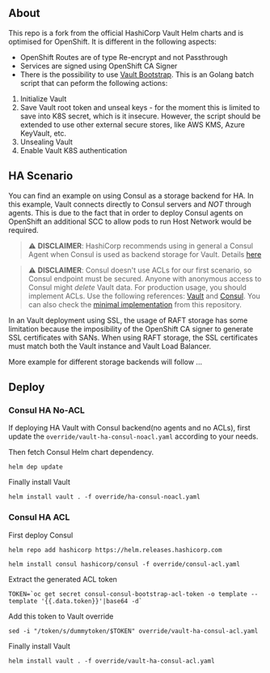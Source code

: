 ## About

This repo is a fork from the official HashiCorp Vault Helm charts and is optimised for OpenShift. It is different in the following aspects:

* OpenShift Routes are of type Re-encrypt and not Passthrough
* Services are signed using OpenShift CA Signer
* There is the possibility to use [Vault Bootstrap](github.com/radudd/vault-bootstrap). This is an Golang batch script that can peform the following actions:

1. Initialize Vault
2. Save Vault root token and unseal keys - for the moment this is limited to save into K8S secret, which is it insecure. However, the script should be extended to use other external secure stores, like AWS KMS, Azure KeyVault, etc.
3. Unsealing Vault 
4. Enable Vault K8S authentication

## HA Scenario

You can find an example on using Consul as a storage backend for HA. In this example, Vault connects directly to Consul servers and *NOT* through agents. This is due to the fact that in order to deploy Consul agents on OpenShift an additional SCC to allow pods to run Host Network would be required.

> :warning: **DISCLAIMER**: HashiCorp recommends using in general a Consul Agent when Consul is used as backend storage for Vault. Details [here](https://learn.hashicorp.com/tutorials/vault/ha-with-consul#consul-client-agent-configuration)

> :warning: **DISCLAIMER**: Consul doesn't use ACLs for our first scenario, so Consul endpoint must be secured. Anyone with anonymous access to Consul might *delete* Vault data. For production usage, you should implement ACLs. Use the following references: [Vault](https://www.vaultproject.io/docs/configuration/storage/consul#acls) and [Consul](https://www.consul.io/docs/k8s/helm#v-global-acls-bootstraptoken). You can also check the [minimal implementation](#Consul-HA-ACL) from this repository.

In an Vault deployment using SSL, the usage of RAFT storage has some limitation because the imposibility of the OpenShift CA signer to generate SSL certificates with SANs. When using RAFT storage, the SSL certificates must match both the Vault instance and Vault Load Balancer. 

More example for different storage backends will follow ...

## Deploy

### Consul HA No-ACL

If deploying HA Vault with Consul backend(no agents and no ACLs), first update the `override/vault-ha-consul-noacl.yaml` according to your needs.

Then fetch Consul Helm chart dependency.

```
helm dep update
```

Finally install Vault 

```
helm install vault . -f override/ha-consul-noacl.yaml
```

### Consul HA ACL

First deploy Consul 

```
helm repo add hashicorp https://helm.releases.hashicorp.com
```

```
helm install consul hashicorp/consul -f override/consul-acl.yaml
```

Extract the generated ACL token

```
TOKEN=`oc get secret consul-consul-bootstrap-acl-token -o template --template '{{.data.token}}'|base64 -d`
```

Add this token to Vault override

```
sed -i "/token/s/dummytoken/$TOKEN" override/vault-ha-consul-acl.yaml
```

Finally install Vault
```
helm install vault . -f override/vault-ha-consul-acl.yaml
```
